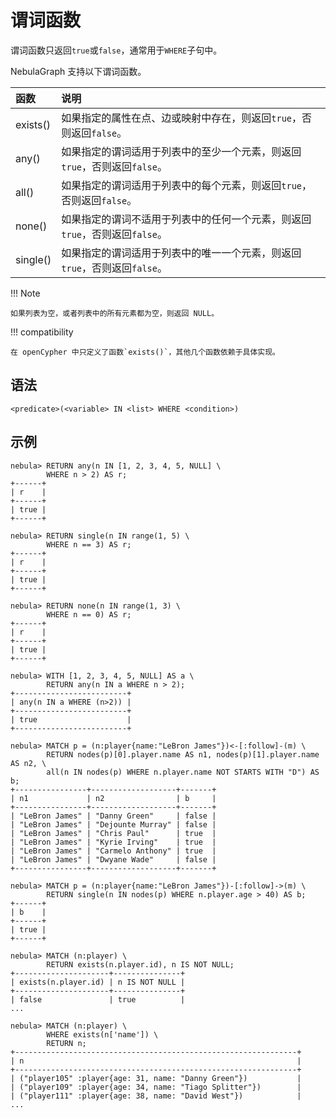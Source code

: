 # 谓词函数

谓词函数只返回`true`或`false`，通常用于`WHERE`子句中。

NebulaGraph 支持以下谓词函数。

| 函数     | 说明  |
|:-----    |:-------- |
| exists() |  如果指定的属性在点、边或映射中存在，则返回`true`，否则返回`false`。 |
| any() | 如果指定的谓词适用于列表中的至少一个元素，则返回`true`，否则返回`false`。 |
| all() | 如果指定的谓词适用于列表中的每个元素，则返回`true`，否则返回`false`。 |
| none() | 如果指定的谓词不适用于列表中的任何一个元素，则返回`true`，否则返回`false`。 |
| single() | 如果指定的谓词适用于列表中的唯一一个元素，则返回`true`，否则返回`false`。 |

!!! Note

    如果列表为空，或者列表中的所有元素都为空，则返回 NULL。

!!! compatibility

    在 openCypher 中只定义了函数`exists()`，其他几个函数依赖于具体实现。

## 语法

```ngql
<predicate>(<variable> IN <list> WHERE <condition>)
```

## 示例

```ngql
nebula> RETURN any(n IN [1, 2, 3, 4, 5, NULL] \
        WHERE n > 2) AS r;
+------+
| r    |
+------+
| true |
+------+

nebula> RETURN single(n IN range(1, 5) \
        WHERE n == 3) AS r;
+------+
| r    |
+------+
| true |
+------+

nebula> RETURN none(n IN range(1, 3) \
        WHERE n == 0) AS r;
+------+
| r    |
+------+
| true |
+------+

nebula> WITH [1, 2, 3, 4, 5, NULL] AS a \
        RETURN any(n IN a WHERE n > 2);
+-------------------------+
| any(n IN a WHERE (n>2)) |
+-------------------------+
| true                    |
+-------------------------+

nebula> MATCH p = (n:player{name:"LeBron James"})<-[:follow]-(m) \
        RETURN nodes(p)[0].player.name AS n1, nodes(p)[1].player.name AS n2, \
        all(n IN nodes(p) WHERE n.player.name NOT STARTS WITH "D") AS b;
+----------------+-------------------+-------+
| n1             | n2                | b     |
+----------------+-------------------+-------+
| "LeBron James" | "Danny Green"     | false |
| "LeBron James" | "Dejounte Murray" | false |
| "LeBron James" | "Chris Paul"      | true  |
| "LeBron James" | "Kyrie Irving"    | true  |
| "LeBron James" | "Carmelo Anthony" | true  |
| "LeBron James" | "Dwyane Wade"     | false |
+----------------+-------------------+-------+

nebula> MATCH p = (n:player{name:"LeBron James"})-[:follow]->(m) \
        RETURN single(n IN nodes(p) WHERE n.player.age > 40) AS b;
+------+
| b    |
+------+
| true |
+------+

nebula> MATCH (n:player) \
        RETURN exists(n.player.id), n IS NOT NULL;
+---------------------+---------------+
| exists(n.player.id) | n IS NOT NULL |
+---------------------+---------------+
| false               | true          |
...

nebula> MATCH (n:player) \
        WHERE exists(n['name']) \
        RETURN n;
+---------------------------------------------------------------+
| n                                                             |
+---------------------------------------------------------------+
| ("player105" :player{age: 31, name: "Danny Green"})           |
| ("player109" :player{age: 34, name: "Tiago Splitter"})        |
| ("player111" :player{age: 38, name: "David West"})            |
...
```
